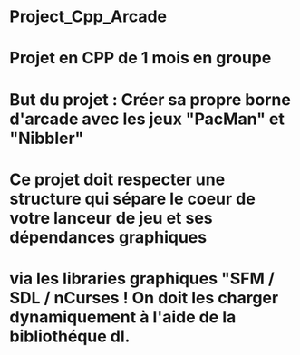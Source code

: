 # Project_Cpp_Arcade

# Projet en CPP de 1 mois en groupe 

# But du projet : Créer sa propre borne d'arcade avec les jeux "PacMan" et "Nibbler"
#                   Ce projet doit respecter une structure qui sépare le coeur de votre lanceur de jeu et ses dépendances graphiques
#                       via les libraries graphiques "SFM / SDL / nCurses ! On doit les charger dynamiquement à l'aide de la bibliothéque dl.
